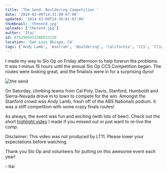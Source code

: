```yaml
---
title: 'The Send: Bouldering Competition '
date: '2014-03-09T14:31:00-07:00'
updated: '2014-03-09T14:38:01-07:00'
thumbnail: 'thesend.jpg'
uploads: ['thesend.jpg']
author: 'Itai'
id: 4752905453386032339
location: 'San Luis Obispo, CA'
tags: ['Andy Lamb', 'Axelrad', 'Bouldering', 'California', 'CCS', 'Climbing', 'Collegiate', 'Competition', 'finals', 'Slo Op', 'the send']
---
```


I made my way to Slo Op on Friday afternoon to help forerun the problems. It was t-minus 15 hours until the annual Slo Op CCS Competition began. The routes were looking great, and the finalists were in for a surprising dyno!

![the send](uploads/thesend.jpg)

On Saturday, climbing teams from Cal Poly, Davis, Stanford, Humboldt and Sierra-Nevada drove in to town to compete for the win. Amongst the Stanford crowd was Andy Lamb, fresh off of the ABS Nationals podium. It was a stiff competition with some crazy finals routes!

As always, the event was fun and exciting (with lots of beer). Check out the short [highlight video](https://www.youtube.com/watch?v=DxJ3QNgdRh8) I made if you missed out or just want to re-live the comp.

Disclaimer: This video was not produced by LT11. Please lower your expectations before watching.

Thank you Slo Op and volunteers for putting on this awesome event each year!

\- Itai
